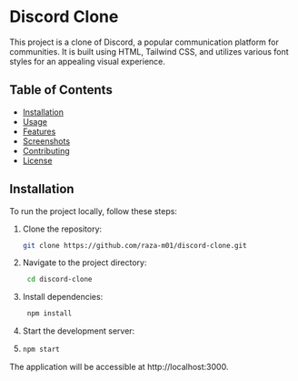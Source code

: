 # Discord Clone

This project is a clone of Discord, a popular communication platform for communities. It is built using HTML, Tailwind CSS, and utilizes various font styles for an appealing visual experience.

## Table of Contents

- [Installation](#installation)
- [Usage](#usage)
- [Features](#features)
- [Screenshots](#screenshots)
- [Contributing](#contributing)
- [License](#license)

## Installation

To run the project locally, follow these steps:

1. Clone the repository:
   ```bash
   git clone https://github.com/raza-m01/discord-clone.git
2. Navigate to the project directory:
   ```bash
    cd discord-clone

2. Install dependencies:
   ```bash
    npm install
3. Start the development server:
4.  ```bash
    npm start

The application will be accessible at http://localhost:3000.
